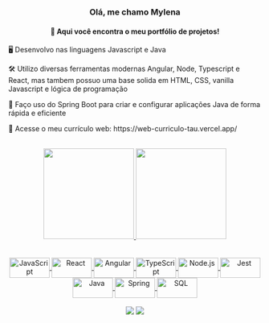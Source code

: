 <h3 align="center"> Olá, me chamo Mylena </h3>
<h4 align="center">👋 Aqui você encontra o meu portfólio de projetos!</h4>

<p>🖥️ Desenvolvo nas linguagens Javascript e Java </p>
<p>🛠️ Utilizo diversas ferramentas modernas Angular, Node, Typescript e React, mas tambem possuo uma base solida em HTML, CSS, vanilla Javascript e lógica de programação</p>
<p>🎯 Faço uso do Spring Boot para criar e configurar aplicações Java de forma rápida e eficiente</p>
<p>📃 Acesse o meu currículo web: https://web-curriculo-tau.vercel.app/ </p> 

<br>

<div align="center">
  <a href="https://github.com/mylenaverspeelt">
  <img height="180em" src="https://github-readme-stats.vercel.app/api?username=mylenaverspeelt&theme=highcontrast&show_icons=true&hide_border=false&count_private=true"/>
  <img height="180em" src="https://github-readme-stats.vercel.app/api/top-langs/?username=mylenaverspeelt&theme=highcontrast&show_icons=true&hide_border=false&layout=compact"/>
</div>

<br>

<div align="center"><br>
  <img align="center" alt="JavaScript" height="40" width="80" src="https://cdn.jsdelivr.net/gh/devicons/devicon/icons/javascript/javascript-original.svg">
  <img align="center" alt="React" height="40" width="80" src="https://cdn.jsdelivr.net/gh/devicons/devicon/icons/react/react-original.svg">
  <img align="center" alt="Angular" height="40" width="80" src="https://cdn.jsdelivr.net/gh/devicons/devicon/icons/angularjs/angularjs-original.svg">
  <img align="center" alt="TypeScript" height="40" width="80" src="https://cdn.jsdelivr.net/gh/devicons/devicon/icons/typescript/typescript-original.svg">
  <img align="center" alt="Node.js" height="40" width="80" src="https://cdn.jsdelivr.net/gh/devicons/devicon/icons/nodejs/nodejs-original.svg">
  <img align="center" alt="Jest" height="40" width="80" src="https://cdn.jsdelivr.net/gh/devicons/devicon/icons/vitest/vitest-original.svg">
  <img align="center" alt="Java" height="40" width="80" src="https://cdn.jsdelivr.net/gh/devicons/devicon/icons/java/java-original.svg">
  <img align="center" alt="Spring" height="40" width="80" src="https://cdn.jsdelivr.net/gh/devicons/devicon/icons/spring/spring-original.svg">
  <img align="center" alt="SQL" height="40" width="80" src="https://cdn.jsdelivr.net/gh/devicons/devicon/icons/mysql/mysql-original.svg">
</div>

<br>

<div align="center"> 
  <a href="https://www.linkedin.com/in/mylenaverspeelt/" target="_blank"><img src="https://img.shields.io/badge/LinkedIn-0077B5?style=for-the-badge&logo=linkedin&logoColor=white" target="_blank"></a>  
      <a href="mailto:mylena49@hotmail.com" target="_blank"><img src="https://img.shields.io/badge/Microsoft_Outlook-0078D4?style=for-the-badge&logo=microsoft-outlook&logoColor=white" target="_blank"></a> 
</div>
 
